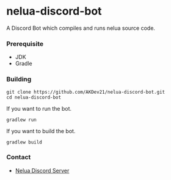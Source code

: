 # nelua-discord-bot
A Discord Bot which compiles and runs nelua source code.

### Prerequisite
- JDK
- Gradle

### Building
```
git clone https://github.com/AKDev21/nelua-discord-bot.git
cd nelua-discord-bot
```
If you want to run the bot.
```
gradlew run
```
If you want to build the bot.
```
gradlew build
```

### Contact
- [Nelua Discord Server](https://discord.com/invite/7aaGeG7)
